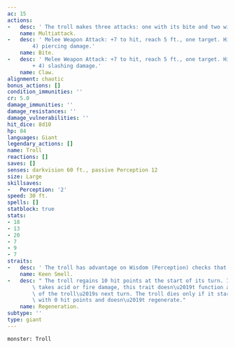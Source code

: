 ```yaml
---
ac: 15
actions:
-   desc: ' The troll makes three attacks: one with its bite and two with its claws.'
    name: Multiattack.
-   desc: ' Melee Weapon Attack: +7 to hit, reach 5 ft., one target. Hit: 7 (1d6 +
        4) piercing damage.'
    name: Bite.
-   desc: ' Melee Weapon Attack: +7 to hit, reach 5 ft., one target. Hit: 11 (2d6
        + 4) slashing damage.'
    name: Claw.
alignment: chaotic
bonus_actions: []
condition_immunities: ''
cr: 5.0
damage_immunities: ''
damage_resistances: ''
damage_vulnerabilities: ''
hit_dice: 8d10
hp: 84
languages: Giant
legendary_actions: []
name: Troll
reactions: []
saves: []
senses: darkvision 60 ft., passive Perception 12
size: Large
skillsaves:
-   Perception: '2'
speed: 30 ft.
spells: []
statblock: true
stats:
- 18
- 13
- 20
- 7
- 9
- 7
straits:
-   desc: ' The troll has advantage on Wisdom (Perception) checks that rely on smell.'
    name: Keen Smell.
-   desc: " The troll regains 10 hit points at the start of its turn. If the troll\
        \ takes acid or fire damage, this trait doesn\u2019t function at the start\
        \ of the troll\u2019s next turn. The troll dies only if it starts its turn\
        \ with 0 hit points and doesn\u2019t regenerate."
    name: Regeneration.
subtype: ''
type: giant
---
```

```statblock
monster: Troll
```